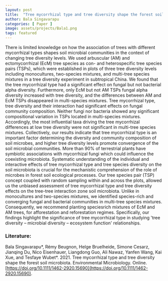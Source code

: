 ```yaml
---
layout: post
title:  "Tree mycorrhizal type and tree diversity shape the forest soil microbiota"
author: Bala Singavarapu
categories: [ Paper ]
image: assets/projects/Bala1.png
tags: featured
---
```


There is limited knowledge on how the association of trees with different mycorrhizal types shapes soil microbial communities in the context of changing tree diversity levels. We used arbuscular (AM) and ectomycorrhizal (EcM) tree species as con- and heterospecific tree species pairs (TSPs), which were established in plots of three tree diversity levels including monocultures, two-species mixtures, and multi-tree species mixtures in a tree diversity experiment in subtropical China. We found that the tree mycorrhizal type had a significant effect on fungal but not bacterial alpha diversity. Furthermore, only EcM but not AM TSPs fungal alpha diversity increased with tree diversity, and the differences between AM and EcM TSPs disappeared in multi-species mixtures. Tree mycorrhizal type, tree diversity and their interaction had significant effects on fungal community composition. Neither fungi nor bacteria showed any significant compositional variation in TSPs located in multi-species mixtures. Accordingly, the most influential taxa driving the tree mycorrhizal differences at low tree diversity were not significant in multi-tree species mixtures. Collectively, our results indicate that tree mycorrhizal type is an important factor determining the diversity and community composition of soil microbes, and higher tree diversity levels promote convergence of the soil microbial communities.
More than 90% of terrestrial plants have symbiotic associations with mycorrhizal fungi which could influence the coexisting microbiota. Systematic understanding of the individual and interactive effects of tree mycorrhizal type and tree species diversity on the soil microbiota is crucial for the mechanistic comprehension of the role of microbes in forest soil ecological processes. Our tree species pair (TSP) concept coupled with random sampling within and across the plots, allowed us the unbiased assessment of tree mycorrhizal type and tree diversity effects on the tree-tree interaction zone soil microbiota. Unlike in monocultures and two-species mixtures, we identified species-rich and converging fungal and bacterial communities in multi-tree species mixtures. Consequently, we recommend planting speciesrich mixtures of EcM and AM trees, for afforestation and reforestation regimes. Specifically, our findings highlight the significance of tree mycorrhizal type in studying 'tree diversity – microbial diversity – ecosystem function' relationships.

### Literature:
Bala Singavarapu*, Rémy Beugnon, Helge Bruelheide, Simone Cesarz, Jianqing Du, Nico Eisenhauer, Liangdong Guo, Ali Nawaz, Yanfen Wang, Kai Xue, and Tesfaye Wubet*. 2021. Tree mycorrhizal type and tree diversity shape the forest soil microbiota. Environmental Microbiology. Online. [https://doi.org/10.1111/1462-2920.15690](https://doi.org/10.1111/1462-2920.15690).
